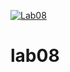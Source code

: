 [![Lab08](https://github.com/matlevera/lab08/actions/workflows/lab08.yml/badge.svg)](https://github.com/matlevera/lab08/actions/workflows/lab08.yml)
# lab08
